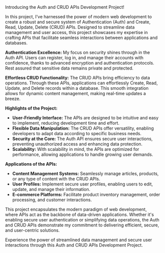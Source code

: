 Introducing the Auth and CRUD APIs Development Project!

In this project, I've harnessed the power of modern web development to create a robust and secure system of Authentication (Auth) and Create, Read, Update, Delete (CRUD) APIs. Designed to streamline data management and user access, this project showcases my expertise in crafting APIs that facilitate seamless interactions between applications and databases.

**Authentication Excellence:**
My focus on security shines through in the Auth API. Users can register, log in, and manage their accounts with confidence, thanks to advanced encryption and authentication protocols. Rest assured that sensitive data remains private and protected.

**Effortless CRUD Functionality:**
The CRUD APIs bring efficiency to data operations. Through these APIs, applications can effortlessly Create, Read, Update, and Delete records within a database. This smooth integration allows for dynamic content management, making real-time updates a breeze.

**Highlights of the Project:**
- **User-Friendly Interface:** The APIs are designed to be intuitive and easy to implement, reducing development time and effort.
- **Flexible Data Manipulation:** The CRUD APIs offer versatility, enabling developers to adapt data according to specific business needs.
- **Security at the Core:** The Auth API ensures secure user interactions, preventing unauthorized access and enhancing data protection.
- **Scalability:** With scalability in mind, the APIs are optimized for performance, allowing applications to handle growing user demands.

**Applications of the APIs:**
- **Content Management Systems:** Seamlessly manage articles, products, or any type of content with the CRUD APIs.
- **User Profiles:** Implement secure user profiles, enabling users to edit, update, and manage their information.
- **E-commerce Platforms:** Facilitate product inventory management, order processing, and customer interactions.

This project encapsulates the modern paradigm of web development, where APIs act as the backbone of data-driven applications. Whether it's enabling secure user authentication or simplifying data operations, the Auth and CRUD APIs demonstrate my commitment to delivering efficient, secure, and user-centric solutions.

Experience the power of streamlined data management and secure user interactions through this Auth and CRUD APIs Development Project.
